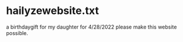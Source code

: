 # hailyzewebsite.txt
a birthdaygift for my daughter for 4/28/2022 please make this website possible.
